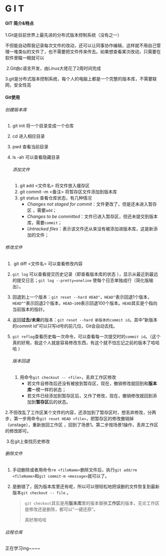# G          I           T 

####    GIT 简介&特点

  1.Git是目前世界上最先进的分布式版本控制系统（没有之一）

不但能自动帮我记录每次文件的改动，还可以让同事协作编辑，这样就不用自己管理一堆类似的文件了，也不需要把文件传来传去。如果想查看某次改动，只需要在软件里瞄一眼就可以

​    2.Git由c语言开发，由Linus大佬花了2周时间完成

​    3.git是分布式版本控制系统，每个人的电脑上都是一个完整的版本库，不需要联网，安全性高



#### Git使用

###### 创建版本库

1. git init 将一个目录变成一个仓库

2. cd 进入相应目录

3. pwd 查看当前目录

4. ls -ah 可以查看隐藏目录

   ###### 添加文件

   1. git add <文件名> 将文件放入缓存区
   2. git commit -m <备注> 将暂存区文件添加到版本库
   3. git status 查看仓库状态，有几种情况
      - *Changes not staged for commit*：文件更改了，但是还未进入暂存区 ，需要`add`；
      - *Changes to be committed*：文件已进入暂存区，但还未提交到版本库，需要`commit`；
      - *Untracked files*：表示该文件还从来没有被添加进版本库，这是新添加的文件；

###### 		修改文件

1. ​	git diff <文件名> 可以查看修改内容

2. `git log` 可以查看提交历史记录（即查看版本库的状态 ），显示从最近到最远的提交日志；`git log --pretty=oneline` 使每个日志单独成行（简化版输出）。

3. 回退到上一个版本：`git reset --hard HEAD^`，`HEAD^`表示回退1个版本，`HEAD^^`表示回退2个版本，`HEAD~100`表示回退100个版本。`HEAD`其实是个指向当前版本的指针。

4. 返回**过去/未来**的版本：`git reset --hard 新版本的commit id`。其中“新版本的commit id”可以只写id号的前几位，Git会自动去找。

5. `git reflog`查看历史每一次命令，可以查看每一次提交时的`commit id`。（这个真的好用，我这个人就是容易修改东西，有这个就不怕忘记之前的版本了哈哈哈 ）

   ###### 版本回退

   1. 用命令`git checkout -- <file>`，丢弃工作区修改
      - 若文件自修改后还没有被放到暂存区，现在，撤销修改就回到和**版本库**一模一样的状态；
      - 若文件已经添加到暂存区后，又作了修改，现在，撤销修改就回到添加到**暂存区**后的状态。

​           2.不但改乱了工作区某个文件的内容，还添加到了暂存区时，想丢弃修改，分两步，第一步用命令`git reset HEAD <file>`，把暂存区的修改撤销掉（unstage），重新放回工作区 ，回到了场景1。第二步按场景1操作，丢弃工作区的修改即可。

[^git reset命令既可以回退版本，也可以把暂存区的修改回退到工作区。当我们用HEAD时，表示最新的版本。]: 

​           3.在git上查找历史修改

######     删除文件

1. 手动删除或者用命令`rm <fileName>`删除文件后，执行`git add/rm <fileName>`和`git commit-m <message>`就可以了。

2. 是删错了，因为版本库里还有呢，所以可以很轻松地把误删的文件恢复到最新版本`git checkout -- file` 。

   > `git checkout`其实是用**版本库**里的版本替换**工作区**的版本，无论工作区是修改还是删除，都可以“一键还原”。
   >
   > 真好用哈哈

######    远程仓库

  正在学习ing~~~~